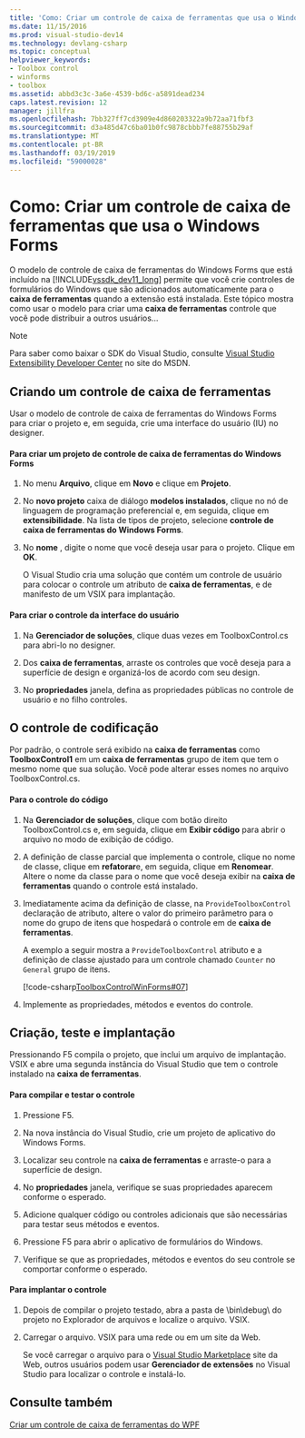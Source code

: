 ```yaml
---
title: 'Como: Criar um controle de caixa de ferramentas que usa o Windows Forms | Microsoft Docs'
ms.date: 11/15/2016
ms.prod: visual-studio-dev14
ms.technology: devlang-csharp
ms.topic: conceptual
helpviewer_keywords:
- Toolbox control
- winforms
- toolbox
ms.assetid: abbd3c3c-3a6e-4539-bd6c-a5891dead234
caps.latest.revision: 12
manager: jillfra
ms.openlocfilehash: 7bb327ff7cd3909e4d860203322a9b72aa71fbf3
ms.sourcegitcommit: d3a485d47c6ba01b0fc9878cbbb7fe88755b29af
ms.translationtype: MT
ms.contentlocale: pt-BR
ms.lasthandoff: 03/19/2019
ms.locfileid: "59000028"
---
```

# <a name="how-to-create-a-toolbox-control-that-uses-windows-forms"></a>Como: Criar um controle de caixa de ferramentas que usa o Windows Forms
O modelo de controle de caixa de ferramentas do Windows Forms que está incluído na [!INCLUDE[vssdk_dev11_long](../includes/vssdk-dev11-long-md.md)] permite que você crie controles de formulários do Windows que são adicionados automaticamente para o **caixa de ferramentas** quando a extensão está instalada. Este tópico mostra como usar o modelo para criar uma **caixa de ferramentas** controle que você pode distribuir a outros usuários...  
  
> [!NOTE]
>  Para saber como baixar o SDK do Visual Studio, consulte [Visual Studio Extensibility Developer Center](http://go.microsoft.com/fwlink/?linkid=121964) no site do MSDN.  
  
## <a name="creating-a-toolbox-control"></a>Criando um controle de caixa de ferramentas  
 Usar o modelo de controle de caixa de ferramentas do Windows Forms para criar o projeto e, em seguida, crie uma interface do usuário (IU) no designer.  
  
#### <a name="to-create-a-windows-forms-toolbox-control-project"></a>Para criar um projeto de controle de caixa de ferramentas do Windows Forms  
  
1.  No menu **Arquivo**, clique em **Novo** e clique em **Projeto**.  
  
2.  No **novo projeto** caixa de diálogo **modelos instalados**, clique no nó de linguagem de programação preferencial e, em seguida, clique em **extensibilidade**. Na lista de tipos de projeto, selecione **controle de caixa de ferramentas do Windows Forms**.  
  
3.  No **nome** , digite o nome que você deseja usar para o projeto. Clique em **OK**.  
  
     O Visual Studio cria uma solução que contém um controle de usuário para colocar o controle um atributo de **caixa de ferramentas**, e de manifesto de um VSIX para implantação.  
  
#### <a name="to-build-the-control-ui"></a>Para criar o controle da interface do usuário  
  
1.  Na **Gerenciador de soluções**, clique duas vezes em ToolboxControl.cs para abri-lo no designer.  
  
2.  Dos **caixa de ferramentas**, arraste os controles que você deseja para a superfície de design e organizá-los de acordo com seu design.  
  
3.  No **propriedades** janela, defina as propriedades públicas no controle de usuário e no filho controles.  
  
## <a name="coding-the-control"></a>O controle de codificação  
 Por padrão, o controle será exibido na **caixa de ferramentas** como **ToolboxControl1** em um **caixa de ferramentas** grupo de item que tem o mesmo nome que sua solução. Você pode alterar esses nomes no arquivo ToolboxControl.cs.  
  
#### <a name="to-code-the-control"></a>Para o controle do código  
  
1.  Na **Gerenciador de soluções**, clique com botão direito ToolboxControl.cs e, em seguida, clique em **Exibir código** para abrir o arquivo no modo de exibição de código.  
  
2.  A definição de classe parcial que implementa o controle, clique no nome de classe, clique em **refatorar**e, em seguida, clique em **Renomear**. Altere o nome da classe para o nome que você deseja exibir na **caixa de ferramentas** quando o controle está instalado.  
  
3.  Imediatamente acima da definição de classe, na `ProvideToolboxControl` declaração de atributo, altere o valor do primeiro parâmetro para o nome do grupo de itens que hospedará o controle em de **caixa de ferramentas**.  
  
     A exemplo a seguir mostra a `ProvideToolboxControl` atributo e a definição de classe ajustado para um controle chamado `Counter` no `General` grupo de itens.  
  
     [!code-csharp[ToolboxControlWinForms#07](../snippets/csharp/VS_Snippets_VSSDK/toolboxcontrolwinforms/cs/toolboxcontrol.cs#07)]  
  
4.  Implemente as propriedades, métodos e eventos do controle.  
  
## <a name="building-testing-and-deployment"></a>Criação, teste e implantação  
 Pressionando F5 compila o projeto, que inclui um arquivo de implantação. VSIX e abre uma segunda instância do Visual Studio que tem o controle instalado na **caixa de ferramentas**.  
  
#### <a name="to-build-and-test-the-control"></a>Para compilar e testar o controle  
  
1.  Pressione F5.  
  
2.  Na nova instância do Visual Studio, crie um projeto de aplicativo do Windows Forms.  
  
3.  Localizar seu controle na **caixa de ferramentas** e arraste-o para a superfície de design.  
  
4.  No **propriedades** janela, verifique se suas propriedades aparecem conforme o esperado.  
  
5.  Adicione qualquer código ou controles adicionais que são necessárias para testar seus métodos e eventos.  
  
6.  Pressione F5 para abrir o aplicativo de formulários do Windows.  
  
7.  Verifique se que as propriedades, métodos e eventos do seu controle se comportar conforme o esperado.  
  
#### <a name="to-deploy-the-control"></a>Para implantar o controle  
  
1.  Depois de compilar o projeto testado, abra a pasta de \bin\debug\ do projeto no Explorador de arquivos e localize o arquivo. VSIX.  
  
2.  Carregar o arquivo. VSIX para uma rede ou em um site da Web.  
  
     Se você carregar o arquivo para o [Visual Studio Marketplace](https://marketplace.visualstudio.com/) site da Web, outros usuários podem usar **Gerenciador de extensões** no Visual Studio para localizar o controle e instalá-lo.  
  
## <a name="see-also"></a>Consulte também  
 [Criar um controle de caixa de ferramentas do WPF](../extensibility/creating-a-wpf-toolbox-control.md)